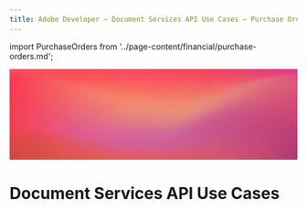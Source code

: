 ```yaml
---
title: Adobe Developer — Document Services API Use Cases — Purchase Orders
---
```


import PurchaseOrders from '../page-content/financial/purchase-orders.md';


<Hero slots="image, heading" variant="fullwidth" theme="dark" headingOnly/>

![Use case bg](../../images/bg-hero-doc-gen.jpeg)

# Document Services API Use Cases


<MenuWrapperComponent  slots="content"  repeat="1" theme="lightest"/>

<PurchaseOrders />